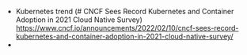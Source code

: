 - Kubernetes trend (# CNCF Sees Record Kubernetes and Container Adoption in 2021 Cloud Native Survey) 
https://www.cncf.io/announcements/2022/02/10/cncf-sees-record-kubernetes-and-container-adoption-in-2021-cloud-native-survey/
- 
